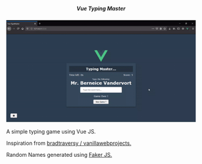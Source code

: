 <div align="center">
  <h5> Vue Typing Master</h5>
</div>
<p align="center">
<img src="Vue-TypingMaster.gif"  />
</p>  

<p>A simple typing game using Vue JS.</p>

<p>Inspiration from <a href="https://github.com/bradtraversy/vanillawebprojects" target="_blank"> bradtraversy /
vanillawebprojects.</a></p> 

<p>Random Names generated using <a href="https://github.com/marak/Faker.js/" target="_blank">Faker JS.</a></p>
